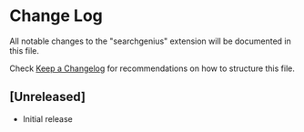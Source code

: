 # Change Log

All notable changes to the "searchgenius" extension will be documented in this file.

Check [Keep a Changelog](http://keepachangelog.com/) for recommendations on how to structure this file.

## [Unreleased]

- Initial release